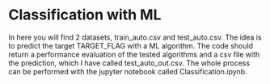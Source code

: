 # Classification with ML

In here you will find 2 datasets, train_auto.csv and test_auto.csv. The idea is to predict the target TARGET_FLAG with a ML algorithm. The code should return a performance evaluation of the tested algorithms and a csv file with the prediction, which I have called test_auto_out.csv. 
The whole process can be performed with the jupyter notebook called Classification.ipynb.
